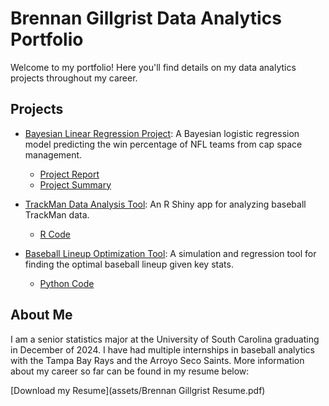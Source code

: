 # Brennan Gillgrist Data Analytics Portfolio

Welcome to my portfolio! Here you'll find details on my data analytics projects throughout my career.

## Projects

- [Bayesian Linear Regression Project](bayesian-regression/README.md): A Bayesian logistic regression model predicting the win percentage of NFL teams from cap space management.
  - [Project Report](bayesian-regression/STAT\%20535\%20Project\%20Report.docx)
  - [Project Summary](bayesian-regression/STAT\%20535\%20Project\%20Summary.docx)

- [TrackMan Data Analysis Tool](trackman-analysis/README.md): An R Shiny app for analyzing baseball TrackMan data.
  - [R Code](trackman-analysis/Baseball.TrackMan.Analysis.R)

- [Baseball Lineup Optimization Tool](lineup-optimization/README.md): A simulation and regression tool for finding the optimal baseball lineup given key stats.
  - [Python Code](lineup-optimization/Lineup.Opt.py)

## About Me
I am a senior statistics major at the University of South Carolina graduating in December of 2024. I have had multiple internships in baseball analytics with the Tampa Bay Rays and the Arroyo Seco Saints. More information about my career so far can be found in my resume below: 

[Download my Resume](assets/Brennan Gillgrist Resume.pdf)
